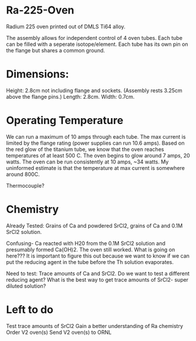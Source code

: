 # Ra-225-Oven

Radium 225 oven printed out of DMLS Ti64 alloy.

The assembly allows for independent control of 4 oven tubes. Each tube can be filled with a seperate isotope/element. Each tube has its own pin on the flange but shares a common ground. 

# Dimensions:
Height: 2.8cm not including flange and sockets. (Assembly rests 3.25cm above the flange pins.)
Length: 2.8cm.
Width: 0.7cm.

# Operating Temperature
We can run a maximum of 10 amps through each tube. The max current is limited by the flange rating (power supplies can run 10.6 amps). Based on the red glow of the titanium tube, we know that the oven reaches temperatures of at least 500 C. The oven begins to glow around 7 amps, 20 watts. The oven can be run consistently at 10 amps, ~34 watts. My uninformed estimate is that the temperature at max current is somewhere around 800C.

Thermocouple?

# Chemistry
Already Tested: Grains of Ca and powdered SrCl2, grains of Ca and 0.1M SrCl2 solution.

Confusing- Ca reacted with H20 from the 0.1M SrCl2 solution and presumably formed Ca(OH)2. The oven still worked. What is going on here??? It is important to figure this out because we want to know if we can put the reducing agent in the tube before the Th solution evaporates.

Need to test: Trace amounts of Ca and SrCl2. 
Do we want to test a different reducing agent? What is the best way to get trace amounts of SrCl2- super diluted solution?

# Left to do
Test trace amounts of SrCl2
Gain a better understanding of Ra chemistry
Order V2 oven(s)
Send V2 oven(s) to ORNL




